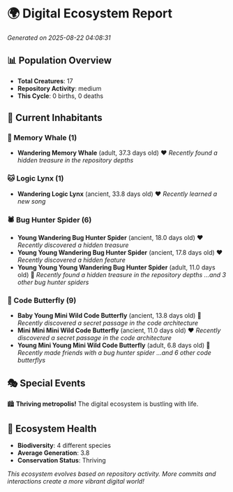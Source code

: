# 🌍 Digital Ecosystem Report
*Generated on 2025-08-22 04:08:31*

## 📊 Population Overview
- **Total Creatures**: 17
- **Repository Activity**: medium
- **This Cycle**: 0 births, 0 deaths

## 👥 Current Inhabitants

### 🐋 Memory Whale (1)
- **Wandering Memory Whale** (adult, 37.3 days old) ❤️
  *Recently found a hidden treasure in the repository depths*

### 🐱 Logic Lynx (1)
- **Wandering Logic Lynx** (ancient, 33.8 days old) ❤️
  *Recently learned a new song*

### 🕷️ Bug Hunter Spider (6)
- **Young Wandering Bug Hunter Spider** (ancient, 18.0 days old) ❤️
  *Recently discovered a hidden treasure*
- **Young Young Wandering Bug Hunter Spider** (ancient, 17.8 days old) ❤️
  *Recently discovered a hidden feature*
- **Young Young Young Wandering Bug Hunter Spider** (adult, 11.0 days old) 💛
  *Recently found a hidden treasure in the repository depths*
  *...and 3 other bug hunter spiders*

### 🦋 Code Butterfly (9)
- **Baby Young Mini Wild Code Butterfly** (ancient, 13.8 days old) 💛
  *Recently discovered a secret passage in the code architecture*
- **Mini Mini Mini Wild Code Butterfly** (ancient, 11.0 days old) ❤️
  *Recently discovered a secret passage in the code architecture*
- **Young Mini Young Mini Wild Code Butterfly** (adult, 6.8 days old) 💛
  *Recently made friends with a bug hunter spider*
  *...and 6 other code butterflys*

## 🎭 Special Events

🏙️ **Thriving metropolis!** The digital ecosystem is bustling with life.

## 🔬 Ecosystem Health
- **Biodiversity**: 4 different species
- **Average Generation**: 3.8
- **Conservation Status**: Thriving

*This ecosystem evolves based on repository activity. More commits and interactions create a more vibrant digital world!*